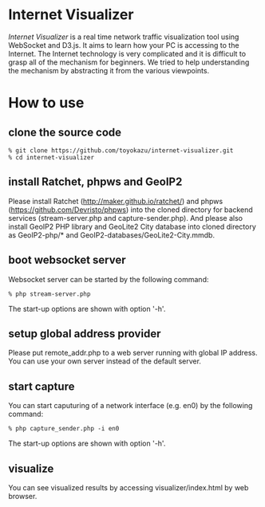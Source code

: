# Internet Visualizer

*Internet Visualizer* is a real time network traffic visualization tool using WebSocket and D3.js. It aims to learn how your PC is accessing to the Internet. The Internet technology is very complicated and it is difficult to grasp all of the mechanism for beginners. We tried to help understanding the mechanism by abstracting it from the various viewpoints.

# How to use

## clone the source code

    % git clone https://github.com/toyokazu/internet-visualizer.git
    % cd internet-visualizer

## install Ratchet, phpws and GeoIP2

Please install Ratchet (http://maker.github.io/ratchet/) and phpws (https://github.com/Devristo/phpws) into the cloned directory for backend services (stream-server.php and capture-sender.php). And please also install GeoIP2 PHP library and GeoLite2 City database into cloned directory as GeoIP2-php/* and GeoIP2-databases/GeoLite2-City.mmdb.

## boot websocket server

Websocket server can be started by the following command:

    % php stream-server.php

The start-up options are shown with option '-h'.

## setup global address provider

Please put remote_addr.php to a web server running with global IP address. You can use your own server instead of the default server.

## start capture

You can start caputuring of a network interface (e.g. en0) by the following command:

    % php capture_sender.php -i en0

The start-up options are shown with option '-h'.

## visualize

You can see visualized results by accessing visualizer/index.html by web browser.

